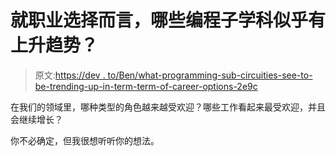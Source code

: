 # 就职业选择而言，哪些编程子学科似乎有上升趋势？

> 原文:[https://dev . to/Ben/what-programming-sub-circuities-see-to-be-trending-up-in-term-term-of-career-options-2e9c](https://dev.to/ben/what-programming-sub-disciplines-seem-to-be-trending-up-in-terms-of-career-options-2e9c)

在我们的领域里，哪种类型的角色越来越受欢迎？哪些工作看起来最受欢迎，并且会继续增长？

你不必确定，但我很想听听你的想法。